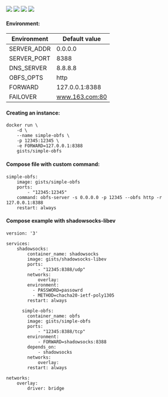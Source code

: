 ![](https://images.microbadger.com/badges/version/gists/simple-obfs.svg) ![](https://images.microbadger.com/badges/image/gists/simple-obfs.svg) ![](https://img.shields.io/docker/stars/gists/simple-obfs.svg) ![](https://img.shields.io/docker/pulls/gists/simple-obfs.svg)

#### Environment:

| Environment | Default value  |
|-------------|----------------|
| SERVER_ADDR | 0.0.0.0        |
| SERVER_PORT | 8388           |
| DNS_SERVER  | 8.8.8.8        |
| OBFS_OPTS   | http           |
| FORWARD     | 127.0.0.1:8388 |
| FAILOVER    | www.163.com:80 |

#### Creating an instance:

    docker run \
        -d \
        --name simple-obfs \
        -p 12345:12345 \
        -e FORWARD=127.0.0.1:8388
        gists/simple-obfs

#### Compose file with custom command:

    simple-obfs:
        image: gists/simple-obfs
        ports:
            - "12345:12345"
        command: obfs-server -s 0.0.0.0 -p 12345 --obfs http -r 127.0.0.1:8388
        restart: always

#### Compose example with shadowsocks-libev

    version: '3'

    services:
        shadowsocks:
            container_name: shadowsocks
            image: gists/shadowsocks-libev
            ports:
                - "12345:8388/udp"
            networks:
                overlay:
            environment:
              - PASSWORD=passowrd
              - METHOD=chacha20-ietf-poly1305
            restart: always

          simple-obfs:
            container_name: obfs
            image: gists/simple-obfs
            ports:
                - "12345:8388/tcp"
            environment:
                - FORWARD=shadowsocks:8388
            depends_on:
                - shadowsocks
            networks:
                overlay:
            restart: always

    networks:
        overlay:
            driver: bridge

